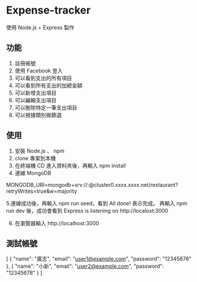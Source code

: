 # Expense-tracker

使用 Node.js + Express 製作

## 功能

1. 註冊帳號
2. 使用 Facebook 登入
3. 可以看到支出的所有項目
4. 可以看到所有支出的加總金額
5. 可以新增支出項目
6. 可以編輯支出項目
7. 可以刪除特定一筆支出項目
8. 可以根據類別做篩選

## 使用
1. 安裝 Node.js 、 npm
2. clone 專案到本機
3. 在終端機 CD 進入資料夾後，再輸入 npm install
4. 連線 MongoDB 

MONGODB_URI=mongodb+srv://<Your MongoDB Account>:<Your MongoDB Password>@cluster0.xxxx.xxxx.net/restaurant?retryWrites=true&w=majority

5.連線成功後，再輸入 npm run seed，看到 All done! 表示完成。
再輸入 npm run dev 後，成功會看到 
Express is listening on http://localost:3000

6. 在瀏覽器輸入 http://localhost:3000

## 測試帳號
[
  {
    "name": "廣志",
    "email": "user1@example.com",
    "password": "12345678"
  },
  {
    "name": "小新",
    "email": "user2@example.com",
    "password": "12345678"
  }
]
